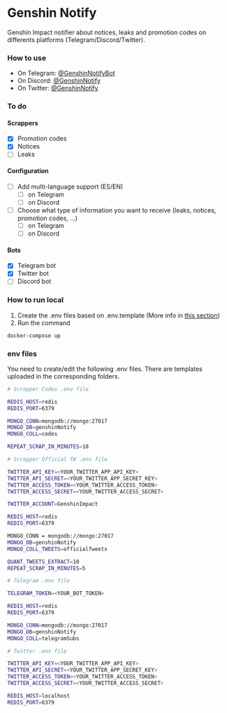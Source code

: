 # Genshin Notify
Genshin Impact notifier about notices, leaks and promotion codes on differents platforms (Telegram/Discord/Twitter).

### How to use

- On Telegram: [@GenshinNotifyBot](https://t.me/GenshinNotifyBot)
- On Discord: [@GenshinNotify](https://discord.com/oauth2/authorize?client_id=813534602228269066&permissions=257088&scope=bot)
- On Twitter: [@GenshinNotify](https://twitter.com/GenshinNotify)

### To do

#### Scrappers
- [X] Promotion codes
- [X] Notices
- [ ] Leaks

#### Configuration
- [ ] Add multi-language support (ES/EN)
    - [ ] on Telegram
    - [ ] on Discord
- [ ] Choose what type of information you want to receive (leaks, notices, promotion codes, ...)
    - [ ] on Telegram
    - [ ] on Discord
    
#### Bots
- [X] Telegram bot
- [X] Twitter bot
- [ ] Discord bot

### How to run local

1. Create the .env files based on .env.template (More info in [this section](#env-files))
2. Run the command

```bash
docker-compose up
```

### env files

You need to create/edit the following .env files. There are templates uploaded in the corresponding folders.

```bash
# Scrapper Codes .env file

REDIS_HOST=redis
REDIS_PORT=6379

MONGO_CONN=mongodb://mongo:27017
MONGO_DB=genshinNotify
MONGO_COLL=codes

REPEAT_SCRAP_IN_MINUTES=10
```

```bash
# Scrapper Official TW .env file

TWITTER_API_KEY=<YOUR_TWITTER_APP_API_KEY>
TWITTER_API_SECRET=<YOUR_TWITTER_APP_SECRET_KEY>
TWITTER_ACCESS_TOKEN=<YOUR_TWITTER_ACCESS_TOKEN>
TWITTER_ACCESS_SECRET=<YOUR_TWITTER_ACCESS_SECRET>

TWITTER_ACCOUNT=GenshinImpact

REDIS_HOST=redis
REDIS_PORT=6379

MONGO_CONN = mongodb://mongo:27017
MONGO_DB=genshinNotify
MONGO_COLL_TWEETS=officialTweets

QUANT_TWEETS_EXTRACT=10
REPEAT_SCRAP_IN_MINUTES=5
```

```bash
# Telegram .env file

TELEGRAM_TOKEN=<YOUR_BOT_TOKEN>

REDIS_HOST=redis
REDIS_PORT=6379

MONGO_CONN=mongodb://mongo:27017
MONGO_DB=genshinNotify
MONGO_COLL=telegramSubs
```

```bash
# Twitter .env file

TWITTER_API_KEY=<YOUR_TWITTER_APP_API_KEY>
TWITTER_API_SECRET=<YOUR_TWITTER_APP_SECRET_KEY>
TWITTER_ACCESS_TOKEN=<YOUR_TWITTER_ACCESS_TOKEN>
TWITTER_ACCESS_SECRET=<YOUR_TWITTER_ACCESS_SECRET>

REDIS_HOST=localhost
REDIS_PORT=6379
```


